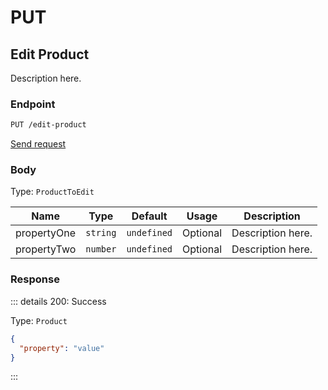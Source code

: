 # PUT

## Edit Product

Description here.

### Endpoint

```sh
PUT /edit-product
```

[Send request](https://hopp.sh/r/dGrjfpNoepNK '/edit-product')

### Body

Type: `ProductToEdit`

| Name        | Type     | Default     | Usage    | Description       |
| ----------- | -------- | ----------- | -------- | ----------------- |
| propertyOne | `string` | `undefined` | Optional | Description here. |
| propertyTwo | `number` | `undefined` | Optional | Description here. |

### Response

::: details 200: Success

Type: `Product`

```json
{
  "property": "value"
}
```

:::
